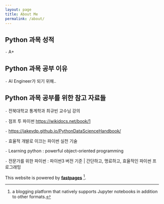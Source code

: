 ```yaml
---
layout: page
title: About Me
permalink: /about/
---
```



## Python 과목 성적 

`-` A+

## Python 과목 공부 이유

`-` AI Engineer가 되기 위해..

## Python 과목 공부를 위한 참고 자료들

`-` 전북대학교 통계학과 최규빈 교수님 강의

`-` 점프 투 파이썬 https://wikidocs.net/book/1

`-` https://jakevdp.github.io/PythonDataScienceHandbook/

`-` 효율적 개발로 이끄는 파이썬 실천 기술

`-` Learning python : powerful object-oriented programming

`-` 전문가를 위한 파이썬 : 파이썬3 버전 기준 | 간단하고, 명료하고, 효율적인 파이썬 프로그래밍




This website is powered by **[fastpages](https://github.com/fastai/fastpages)** [^1].



[^1]:a blogging platform that natively supports Jupyter notebooks in addition to other formats.
